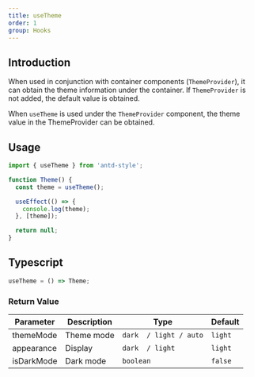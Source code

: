 ```yaml
---
title: useTheme
order: 1
group: Hooks
---
```


## Introduction

When used in conjunction with container components (`ThemeProvider`), it can obtain the theme information under the container. If `ThemeProvider` is not added, the default value is obtained.

When `useTheme` is used under the `ThemeProvider` component, the theme value in the ThemeProvider can be obtained.

<code src="../demos/api/useTheme.tsx"></code>

## Usage

```ts
import { useTheme } from 'antd-style';

function Theme() {
  const theme = useTheme();

  useEffect(() => {
    console.log(theme);
  }, [theme]);

  return null;
}
```

## Typescript

```ts
useTheme = () => Theme;
```

### Return Value

| Parameter  | Description | Type                   | Default |
| ---------- | ----------- | ---------------------- | ------- |
| themeMode  | Theme mode  | `dark  / light / auto` | `light` |
| appearance | Display     | `dark  / light`        | `light` |
| isDarkMode | Dark mode   | `boolean`              | `false` |

